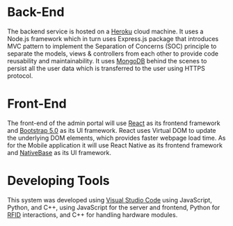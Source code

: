 # Back-End

The backend service is hosted on a [Heroku](https://heroku.com) cloud machine. It uses a Node.js framework which in turn uses Express.js package that introduces MVC pattern to implement the Separation of Concerns (SOC) principle to separate the models, views & controllers from each other to provide code reusability and maintainability. It uses [MongoDB](https://www.mongodb.com/) behind the scenes to persist all the user data which is transferred to the user using HTTPS protocol.

# Front-End

The front-end of the admin portal will use [React](https://reactjs.org/) as its frontend framework and [Bootstrap 5.0](https://react-bootstrap.github.io/) as its UI framework. React uses Virtual DOM to update the underlying DOM elements, which provides faster webpage load time. As for the Mobile application it will use React Native as its frontend framework and [NativeBase](https://nativebase.io/) as its UI framework.

# Developing Tools

This system was developed using [Visual Studio Code](https://code.visualstudio.com/) using JavaScript, Python, and C++, using JavaScript for the server and frontend, Python for [RFID](https://en.wikipedia.org/wiki/Radio-frequency_identification) interactions, and C++ for handling hardware modules.
